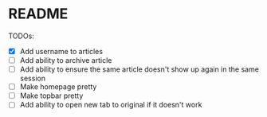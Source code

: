 # README

TODOs:
* [x] Add username to articles
* [ ] Add ability to archive article
* [ ] Add ability to ensure the same article doesn't show up again in the same session
* [ ] Make homepage pretty
* [ ] Make topbar pretty
* [ ] Add ability to open new tab to original if it doesn't work
